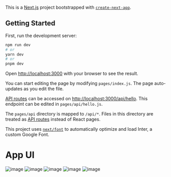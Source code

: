 This is a [Next.js](https://nextjs.org/) project bootstrapped with [`create-next-app`](https://github.com/vercel/next.js/tree/canary/packages/create-next-app).

## Getting Started

First, run the development server:

```bash
npm run dev
# or
yarn dev
# or
pnpm dev
```

Open [http://localhost:3000](http://localhost:3000) with your browser to see the result.

You can start editing the page by modifying `pages/index.js`. The page auto-updates as you edit the file.

[API routes](https://nextjs.org/docs/api-routes/introduction) can be accessed on [http://localhost:3000/api/hello](http://localhost:3000/api/hello). This endpoint can be edited in `pages/api/hello.js`.

The `pages/api` directory is mapped to `/api/*`. Files in this directory are treated as [API routes](https://nextjs.org/docs/api-routes/introduction) instead of React pages.

This project uses [`next/font`](https://nextjs.org/docs/basic-features/font-optimization) to automatically optimize and load Inter, a custom Google Font.

# App UI
![image](https://github.com/shaliniagrawal2512/ChkOut/assets/76595515/ab9fa261-449d-4444-8fc2-e4f707bdfccc)
![image](https://github.com/shaliniagrawal2512/ChkOut/assets/76595515/d5476663-57f3-4410-bda4-9ba6f7ef2a7d)
![image](https://github.com/shaliniagrawal2512/ChkOut/assets/76595515/321289ed-d33f-4619-99ea-7470fbe7c061)
![image](https://github.com/shaliniagrawal2512/ChkOut/assets/76595515/f9c767d7-f7b4-43d4-a026-014bbd1fdfdd)
![image](https://github.com/shaliniagrawal2512/ChkOut/assets/76595515/172bfd56-a544-4234-8432-42467c77f3c4)


